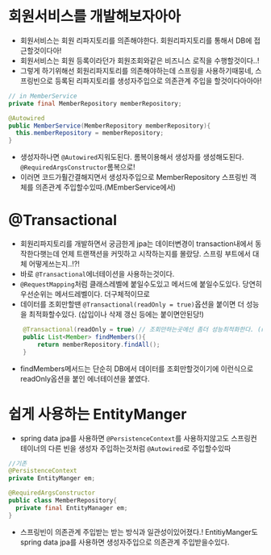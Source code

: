 # 회원서비스를 개발해보자아아

- 회원서비스는 회원 리파지토리를 의존해야한다. 회원리파지토리를 통해서 DB에 접근할것이다아!
- 회원서비스는 회원 등록이라던가 회원조회와같은 비즈니스 로직을 수행할것이다..!
- 그렇게 하기위해선 회원리파지토리를 의존해야하는데 스프링을 사용하기때뭉네, 스프링빈으로 등록된 리파지토리를 생성자주입으로 의존관계 주입을 할것이다아아아!

```java
// in MemberService
private final MemberRepository memberRepository;

@Autowired
public MemberService(MemberRepository memberRepository){
  this.memberRepository = memberRepository;
}
```

- 생성자하나면 `@Autowired`지워도된다. 롬복이용해서 생성자를 생성해도된다. `@RequiredArgsConstructor`롬복으로!
- 이러면 코드가훨간결해지면서 생성자주입으로 MemberRepository 스프링빈 객체를 의존관계 주입할수있따.(MEmberService에서)

# @Transactional

- 회원리파지토리를 개발하면서 궁금한게 jpa는 데이터변경이 transaction내에서 동작한다햇는데 언제 트랜잭션을 커밋하고 시작하는지를 몰랐당. 스프링 부트에서 대체 어떻게쓰는지..!?!
- 바로 `@Transactional`에너테이션을 사용하는것이다.
- `@RequestMapping`처럼 클래스레벨에 붙일수도있고 메서드에 붙일수도있다. 당연히 우선순위는 메서드레벨이다. 더구체적이므로
- 데이터를 조회만할땐 `@Transactional(readOnly = true)`옵션을 붙이면 더 성능을 최적화할수있다. (삽입이나 삭제 갱신 등에는 붙이면안된당!)

```java
    @Transactional(readOnly = true) // 조회만하는곳에선 좀더 성능최적화한다. (readOnly)
    public List<Member> findMembers(){
        return memberRepository.findAll();
    }
```

- findMembers메서드는 단순히 DB에서 데이터를 조회만할것이기에 이런식으로 readOnly옵션을 붙인 에너테이션을 붙였다.

# 쉽게 사용하는 EntityManger

- spring data jpa를 사용하면 `@PersistenceContext`를 사용하지않고도 스프링컨테이너의 다른 빈을 생성자 주입하는것처럼 `@Autowired`로 주입할수있따

```java
//기존
@PersistenceContext
private EntityManger em;
```

```java
@RequiredArgsConstructor
public class MemberRepository{
  private final EntityManager em;
}
```

- 스프링빈이 의존관계 주입받는 받는 방식과 일관성이있어졌다.! EntitiyManger도 spring data jpa를 사용하면 생성자주입으로 의존관계 주입받을수있다.
